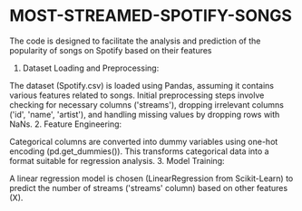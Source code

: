 # MOST-STREAMED-SPOTIFY-SONGS
The code is designed to facilitate the analysis and prediction of the popularity of songs on Spotify based on their features
1. Dataset Loading and Preprocessing:

The dataset (Spotify.csv) is loaded using Pandas, assuming it contains various features related to songs.
Initial preprocessing steps involve checking for necessary columns ('streams'), dropping irrelevant columns ('id', 'name', 'artist'), and handling missing values by dropping rows with NaNs.
2. Feature Engineering:

Categorical columns are converted into dummy variables using one-hot encoding (pd.get_dummies()). This transforms categorical data into a format suitable for regression analysis.
3. Model Training:

A linear regression model is chosen (LinearRegression from Scikit-Learn) to predict the number of streams ('streams' column) based on other features (X).
